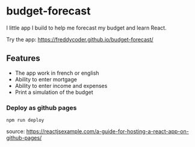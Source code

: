 # budget-forecast

I little app I build to help me forecast my budget and learn React.

Try the app: https://freddycoder.github.io/budget-forecast/

## Features

- The app work in french or english
- Ability to enter mortgage
- Ability to enter income and expenses
- Print a simulation of the budget

### Deploy as github pages

```
npm run deploy
```

source: https://reactjsexample.com/a-guide-for-hosting-a-react-app-on-github-pages/